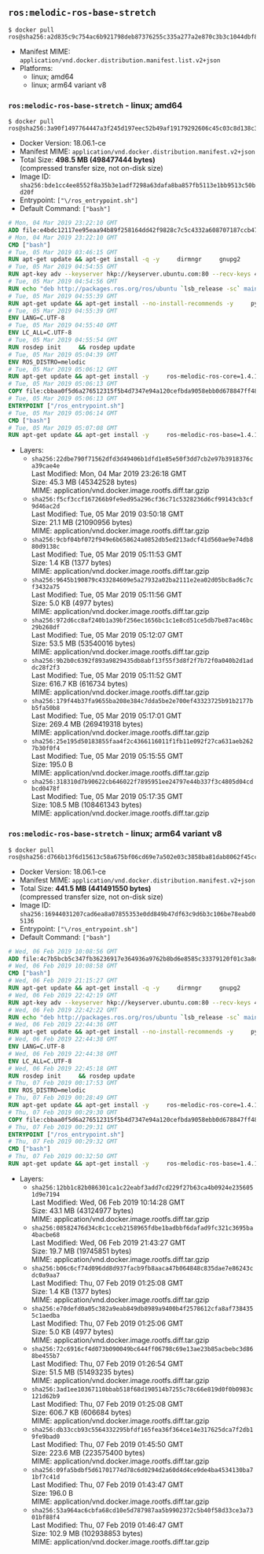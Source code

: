 ## `ros:melodic-ros-base-stretch`

```console
$ docker pull ros@sha256:a2d835c9c754ac6b921798deb87376255c335a277a2e870c3b3c1044dbf81f1f
```

-	Manifest MIME: `application/vnd.docker.distribution.manifest.list.v2+json`
-	Platforms:
	-	linux; amd64
	-	linux; arm64 variant v8

### `ros:melodic-ros-base-stretch` - linux; amd64

```console
$ docker pull ros@sha256:3a90f1497764447a3f245d197eec52b49af19179292606c45c03c8d138c339cf
```

-	Docker Version: 18.06.1-ce
-	Manifest MIME: `application/vnd.docker.distribution.manifest.v2+json`
-	Total Size: **498.5 MB (498477444 bytes)**  
	(compressed transfer size, not on-disk size)
-	Image ID: `sha256:bde1cc4ee8552f8a35b3e1adf7298a63dafa8ba857fb5113e1bb9513c50bd20f`
-	Entrypoint: `["\/ros_entrypoint.sh"]`
-	Default Command: `["bash"]`

```dockerfile
# Mon, 04 Mar 2019 23:22:10 GMT
ADD file:e4bdc12117ee95eaa94b89f258164dd42f9828c7c5c4332a608707187ccb470a in / 
# Mon, 04 Mar 2019 23:22:10 GMT
CMD ["bash"]
# Tue, 05 Mar 2019 03:46:15 GMT
RUN apt-get update && apt-get install -q -y     dirmngr     gnupg2     lsb-release     && rm -rf /var/lib/apt/lists/*
# Tue, 05 Mar 2019 04:54:55 GMT
RUN apt-key adv --keyserver hkp://keyserver.ubuntu.com:80 --recv-keys 421C365BD9FF1F717815A3895523BAEEB01FA116
# Tue, 05 Mar 2019 04:54:56 GMT
RUN echo "deb http://packages.ros.org/ros/ubuntu `lsb_release -sc` main" > /etc/apt/sources.list.d/ros-latest.list
# Tue, 05 Mar 2019 04:55:39 GMT
RUN apt-get update && apt-get install --no-install-recommends -y     python-rosdep     python-rosinstall     python-vcstools     && rm -rf /var/lib/apt/lists/*
# Tue, 05 Mar 2019 04:55:39 GMT
ENV LANG=C.UTF-8
# Tue, 05 Mar 2019 04:55:40 GMT
ENV LC_ALL=C.UTF-8
# Tue, 05 Mar 2019 04:55:54 GMT
RUN rosdep init     && rosdep update
# Tue, 05 Mar 2019 05:04:39 GMT
ENV ROS_DISTRO=melodic
# Tue, 05 Mar 2019 05:06:12 GMT
RUN apt-get update && apt-get install -y     ros-melodic-ros-core=1.4.1-0*     && rm -rf /var/lib/apt/lists/*
# Tue, 05 Mar 2019 05:06:13 GMT
COPY file:cbbaa0f5d6a276512315f5b4d7347e94a120cefbda9058ebb0d678847ff4837f in / 
# Tue, 05 Mar 2019 05:06:13 GMT
ENTRYPOINT ["/ros_entrypoint.sh"]
# Tue, 05 Mar 2019 05:06:14 GMT
CMD ["bash"]
# Tue, 05 Mar 2019 05:07:08 GMT
RUN apt-get update && apt-get install -y     ros-melodic-ros-base=1.4.1-0*     && rm -rf /var/lib/apt/lists/*
```

-	Layers:
	-	`sha256:22dbe790f71562dfd3d49406b1dfd1e85e50f3dd7cb2e97b3918376ca39cae4e`  
		Last Modified: Mon, 04 Mar 2019 23:26:18 GMT  
		Size: 45.3 MB (45342528 bytes)  
		MIME: application/vnd.docker.image.rootfs.diff.tar.gzip
	-	`sha256:f5cf3ccf167266b9fe9ed95a296cf36c71c5328236d6cf99143cb3cf9d46ac2d`  
		Last Modified: Tue, 05 Mar 2019 03:50:18 GMT  
		Size: 21.1 MB (21090956 bytes)  
		MIME: application/vnd.docker.image.rootfs.diff.tar.gzip
	-	`sha256:9cbf04bf072f949e6b658624a0852db5ed213adcf41d560ae9e74db880d9138c`  
		Last Modified: Tue, 05 Mar 2019 05:11:53 GMT  
		Size: 1.4 KB (1377 bytes)  
		MIME: application/vnd.docker.image.rootfs.diff.tar.gzip
	-	`sha256:9645b190879c433284609e5a27932a02ba2111e2ea02d05bc8ad6c7cf3432a75`  
		Last Modified: Tue, 05 Mar 2019 05:11:56 GMT  
		Size: 5.0 KB (4977 bytes)  
		MIME: application/vnd.docker.image.rootfs.diff.tar.gzip
	-	`sha256:972d6cc8af240b1a39bf256ec1656bc1c1e8cd51ce5db7be87ac46bc29b268df`  
		Last Modified: Tue, 05 Mar 2019 05:12:07 GMT  
		Size: 53.5 MB (53540016 bytes)  
		MIME: application/vnd.docker.image.rootfs.diff.tar.gzip
	-	`sha256:9b2b0c6392f893a9829435db8abf13f55f3d8f2f7b72f0a040b2d1addc28f2f3`  
		Last Modified: Tue, 05 Mar 2019 05:11:52 GMT  
		Size: 616.7 KB (616734 bytes)  
		MIME: application/vnd.docker.image.rootfs.diff.tar.gzip
	-	`sha256:179f44b37fa9655ba208e384c7dda5be2e700ef43323725b91b2177bb5fa50b8`  
		Last Modified: Tue, 05 Mar 2019 05:17:01 GMT  
		Size: 269.4 MB (269419318 bytes)  
		MIME: application/vnd.docker.image.rootfs.diff.tar.gzip
	-	`sha256:25e195d50183855faa4f2c4366116011f1fb11e092f27ca631aeb2627b30f0f4`  
		Last Modified: Tue, 05 Mar 2019 05:15:55 GMT  
		Size: 195.0 B  
		MIME: application/vnd.docker.image.rootfs.diff.tar.gzip
	-	`sha256:318310d7b90622cb646022f7895951ee24797e44b337f3c4805d04cdbcd0478f`  
		Last Modified: Tue, 05 Mar 2019 05:17:35 GMT  
		Size: 108.5 MB (108461343 bytes)  
		MIME: application/vnd.docker.image.rootfs.diff.tar.gzip

### `ros:melodic-ros-base-stretch` - linux; arm64 variant v8

```console
$ docker pull ros@sha256:d766b13f6d15613c58a675bf06cd69e7a502e03c3858ba81dab8062f45cc92f3
```

-	Docker Version: 18.06.1-ce
-	Manifest MIME: `application/vnd.docker.distribution.manifest.v2+json`
-	Total Size: **441.5 MB (441491550 bytes)**  
	(compressed transfer size, not on-disk size)
-	Image ID: `sha256:16944031207cad6ea8a07855353e0dd849b47df63c9d6b3c106be78eabd05136`
-	Entrypoint: `["\/ros_entrypoint.sh"]`
-	Default Command: `["bash"]`

```dockerfile
# Wed, 06 Feb 2019 10:08:56 GMT
ADD file:4c7b5bcb5c347fb36236917e364936a9762b8bd6e8585c33379120f01c3a8d85 in / 
# Wed, 06 Feb 2019 10:08:58 GMT
CMD ["bash"]
# Wed, 06 Feb 2019 21:15:27 GMT
RUN apt-get update && apt-get install -q -y     dirmngr     gnupg2     lsb-release     && rm -rf /var/lib/apt/lists/*
# Wed, 06 Feb 2019 22:42:19 GMT
RUN apt-key adv --keyserver hkp://keyserver.ubuntu.com:80 --recv-keys 421C365BD9FF1F717815A3895523BAEEB01FA116
# Wed, 06 Feb 2019 22:42:22 GMT
RUN echo "deb http://packages.ros.org/ros/ubuntu `lsb_release -sc` main" > /etc/apt/sources.list.d/ros-latest.list
# Wed, 06 Feb 2019 22:44:36 GMT
RUN apt-get update && apt-get install --no-install-recommends -y     python-rosdep     python-rosinstall     python-vcstools     && rm -rf /var/lib/apt/lists/*
# Wed, 06 Feb 2019 22:44:38 GMT
ENV LANG=C.UTF-8
# Wed, 06 Feb 2019 22:44:38 GMT
ENV LC_ALL=C.UTF-8
# Wed, 06 Feb 2019 22:45:18 GMT
RUN rosdep init     && rosdep update
# Thu, 07 Feb 2019 00:17:53 GMT
ENV ROS_DISTRO=melodic
# Thu, 07 Feb 2019 00:28:49 GMT
RUN apt-get update && apt-get install -y     ros-melodic-ros-core=1.4.1-0*     && rm -rf /var/lib/apt/lists/*
# Thu, 07 Feb 2019 00:29:30 GMT
COPY file:cbbaa0f5d6a276512315f5b4d7347e94a120cefbda9058ebb0d678847ff4837f in / 
# Thu, 07 Feb 2019 00:29:31 GMT
ENTRYPOINT ["/ros_entrypoint.sh"]
# Thu, 07 Feb 2019 00:29:32 GMT
CMD ["bash"]
# Thu, 07 Feb 2019 00:32:50 GMT
RUN apt-get update && apt-get install -y     ros-melodic-ros-base=1.4.1-0*     && rm -rf /var/lib/apt/lists/*
```

-	Layers:
	-	`sha256:12bb1c82b086301ca1c22eabf3add7cd229f27b63ca4b0924e2356051d9e7194`  
		Last Modified: Wed, 06 Feb 2019 10:14:28 GMT  
		Size: 43.1 MB (43124977 bytes)  
		MIME: application/vnd.docker.image.rootfs.diff.tar.gzip
	-	`sha256:08582476d34c8c1cceb2158965fdbe1badbbf6dafad9fc321c3695ba4bacbe68`  
		Last Modified: Wed, 06 Feb 2019 21:43:27 GMT  
		Size: 19.7 MB (19745851 bytes)  
		MIME: application/vnd.docker.image.rootfs.diff.tar.gzip
	-	`sha256:b06c6cf74d096dd8d937facb9fb8aaca47b064848c835dae7e86243cdc0a9aa7`  
		Last Modified: Thu, 07 Feb 2019 01:25:08 GMT  
		Size: 1.4 KB (1377 bytes)  
		MIME: application/vnd.docker.image.rootfs.diff.tar.gzip
	-	`sha256:e70defd0a05c382a9eab849db8989a9400b4f2578612cfa8af7384355c1aedba`  
		Last Modified: Thu, 07 Feb 2019 01:25:06 GMT  
		Size: 5.0 KB (4977 bytes)  
		MIME: application/vnd.docker.image.rootfs.diff.tar.gzip
	-	`sha256:72c6916cf4d073b090049bc644ff06798c69e13ae23b85acbebc3d868be455b7`  
		Last Modified: Thu, 07 Feb 2019 01:26:54 GMT  
		Size: 51.5 MB (51493235 bytes)  
		MIME: application/vnd.docker.image.rootfs.diff.tar.gzip
	-	`sha256:3ad1ee10367110bbab518f68d190514b7255c78c66e819d0f0b0983c121d62b9`  
		Last Modified: Thu, 07 Feb 2019 01:25:08 GMT  
		Size: 606.7 KB (606684 bytes)  
		MIME: application/vnd.docker.image.rootfs.diff.tar.gzip
	-	`sha256:db33ccb93c5564332295bfdf165fea36f364ce14e317625dca7f2db19fe9bad0`  
		Last Modified: Thu, 07 Feb 2019 01:45:50 GMT  
		Size: 223.6 MB (223575400 bytes)  
		MIME: application/vnd.docker.image.rootfs.diff.tar.gzip
	-	`sha256:09fa5bdbf5d61701774d78c6d0294d2a60d4d4ce9de4ba4534130ba71bf7c41d`  
		Last Modified: Thu, 07 Feb 2019 01:43:47 GMT  
		Size: 196.0 B  
		MIME: application/vnd.docker.image.rootfs.diff.tar.gzip
	-	`sha256:53a964ac6cbfa68cd10e5d787987aa5b9902372c5b40f58d33ce3a7301bf88f4`  
		Last Modified: Thu, 07 Feb 2019 01:46:47 GMT  
		Size: 102.9 MB (102938853 bytes)  
		MIME: application/vnd.docker.image.rootfs.diff.tar.gzip
